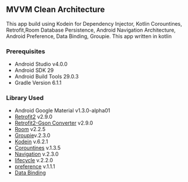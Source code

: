 ## MVVM Clean Architecture
This app build using Kodein for Dependency Injector, Kotlin Corountines, Retrofit,Room Database Persistence, Android Navigation Architecture, Android Preference, Data Binding, Groupie.
This app written in kotlin

### Prerequisites
- Android Studio v4.0.0
- Android SDK 29
- Android Build Tools 29.0.3
- Gradle Version 6.1.1

### Library Used

- Android Google Material v1.3.0-alpha01
- [Retrofit2](https://square.github.io/retrofit/ "Retrofit2") v2.9.0
- [Retrofit2-Gson Converter](https://github.com/square/retrofit/tree/master/retrofit-converters/gson) v2.9.0
- [Room](https://developer.android.com/jetpack/androidx/releases/room) v2.2.5
- [Groupie](https://github.com/lisawray/groupie)v.2.3.0
- [Kodein](https://kodein.org/Kodein-DI/?7.0/android) v.6.2.1
- [Corountines](https://github.com/Kotlin/kotlinx.coroutines) v.1.3.5
- [Navigation](https://developer.android.com/jetpack/androidx/releases/navigation) v.2.3.0
- [lifecycle](https://developer.android.com/jetpack/androidx/releases/lifecycle) v.2.2.0
- [preference](https://developer.android.com/jetpack/androidx/releases/preference) v.1.1.1
- [Data Binding](https://developer.android.com/jetpack/androidx/releases/databinding)

